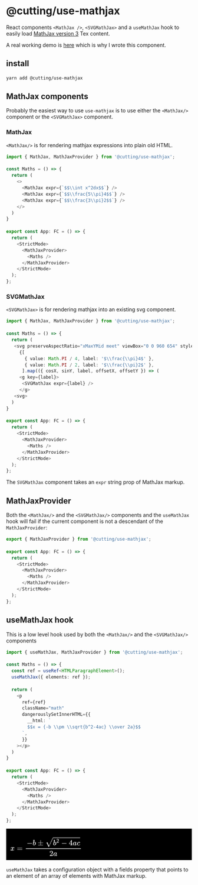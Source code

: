 # @cutting/use-mathjax

React components `<MathJax />`, `<SVGMathJax>` and a `useMathJax` hook to easily load [MathJax version 3](https://github.com/mathjax/MathJax-src) Tex content.

A real working demo is [here](https://cutting.scot/viz/sine) which is why I wrote this component.

## install 

```sh
yarn add @cutting/use-mathjax
```

## MathJax components

Probably the easiest way to use `use-mathjax` is to use either the `<MathJax/>` component or the `<SVGMathJax>` component.

### MathJax

`<MathJax/>` is for rendering mathjax expressions into plain old HTML.

```ts
import { MathJax, MathJaxProvider } from '@cutting/use-mathjax';

const Maths = () => {
  return (
    <>
      <MathJax expr={`$$\\int x^2dx$$`} />
      <MathJax expr={`$$\\frac{5\\pi}4$$`} />
      <MathJax expr={`$$\\frac{3\\pi}2$$`} />
    </>
  )
}

export const App: FC = () => {
  return (
    <StrictMode>
      <MathJaxProvider>
        <Maths />
      </MathJaxProvider>
    </StrictMode>
  );
};
```

### SVGMathJax

`<SVGMathJax>` is for rendering mathjax into an existing svg component.

```ts
import { MathJax, MathJaxProvider } from '@cutting/use-mathjax';

const Maths = () => {
  return (
   <svg preserveAspectRatio="xMaxYMid meet" viewBox="0 0 960 654" style="overflow: visible;">
     {[
       { value: Math.PI / 4, label: '$\\frac{\\pi}4$' },
       { value: Math.PI / 2, label: '$\\frac{\\pi}2$' },
      ].map(({ cosX, sinY, label, offsetX, offsetY }) => (
     <g key={label}>
      <SVGMathJax expr={label} />
     </g>
   <svg>
  )
}

export const App: FC = () => {
  return (
    <StrictMode>
      <MathJaxProvider>
        <Maths />
      </MathJaxProvider>
    </StrictMode>
  );
};
```

The `SVGMathJax` component takes an `expr` string prop of MathJax markup.

## MathJaxProvider

Both the `<MathJax/>` and the `<SVGMathJax/>` components and the `useMathJax` hook will fail if the current component is not a descendant of the `MathJaxProvider`:

```ts
export { MathJaxProvider } from '@cutting/use-mathjax';

export const App: FC = () => {
  return (
    <StrictMode>
      <MathJaxProvider>
        <Maths />
      </MathJaxProvider>
    </StrictMode>
  );
};
```

## useMathJax hook

This is a low level hook used by both the `<MathJax/>` and the `<SVGMathJax/>` components 

```ts
import { useMathJax, MathJaxProvider } from '@cutting/use-mathjax';

const Maths = () => {
  const ref = useRef<HTMLParagraphElement>();
  useMathJax({ elements: ref });

  return (
    <p 
      ref={ref}
      className="math"
      dangerouslySetInnerHTML={{
        __html: `
        $$x = {-b \\pm \\sqrt{b^2-4ac} \\over 2a}$$
      `,
      }}
    ></p>
  )
}

export const App: FC = () => {
  return (
    <StrictMode>
      <MathJaxProvider>
        <Maths />
      </MathJaxProvider>
    </StrictMode>
  );
};
```

![math notation rendered with useMathJax hook](./img/eq1.png)

`useMathJax` takes a configuration object with a fields property that points to an element of an array of elements with MathJax markup.
